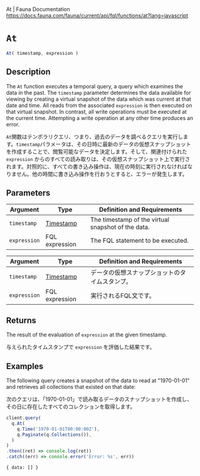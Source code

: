 At | Fauna Documentation
https://docs.fauna.com/fauna/current/api/fql/functions/at?lang=javascript






# `At`

```javascript
At( timestamp, expression )
```

## [](#description)Description

The `At` function executes a temporal query, a query which examines the data in the past. The `timestamp` parameter determines the data available for viewing by creating a virtual snapshot of the data which was current at that date and time. All reads from the associated `expression` is then executed on that virtual snapshot. In contrast, all write operations must be executed at the current time. Attempting a write operation at any other time produces an error.

`At`関数はテンポラリクエリ、つまり、過去のデータを調べるクエリを実行します。`timestamp`パラメータは、その日時に最新のデータの仮想スナップショットを作成することで、閲覧可能なデータを決定します。そして、関連付けられた `expression` からのすべての読み取りは、その仮想スナップショット上で実行されます。対照的に、すべての書き込み操作は、現在の時刻に実行されなければなりません。他の時間に書き込み操作を行おうとすると、エラーが発生します。

## [](#parameters)Parameters

|Argument|Type|Definition and Requirements|
|--|--|--|
|`timestamp`|[Timestamp](https://docs.fauna.com/fauna/current/api/fql/types#timestamp)|The timestamp of the virtual snapshot of the data.|
|`expression`|FQL expression|The FQL statement to be executed.|



|Argument|Type|Definition and Requirements|
|--|--|--|
|`timestamp`|[Timestamp](https://docs.fauna.com/fauna/current/api/fql/types#timestamp)|データの仮想スナップショットのタイムスタンプ。|
|`expression`|FQL expression|実行されるFQL文です。|



## [](#returns)Returns

The result of the evaluation of `expression` at the given timestamp.

与えられたタイムスタンプで `expression` を評価した結果です。


## [](#examples)Examples

The following query creates a snapshot of the data to read at "1970-01-01" and retrieves all collections that existed on that date:

次のクエリは、「1970-01-01」で読み取るデータのスナップショットを作成し、その日に存在したすべてのコレクションを取得します。


```javascript
client.query(
  q.At(
    q.Time('1970-01-01T00:00:00Z'),
    q.Paginate(q.Collections()),
  )
)
.then((ret) => console.log(ret))
.catch((err) => console.error('Error: %s', err))
```

```none
{ data: [] }
```

